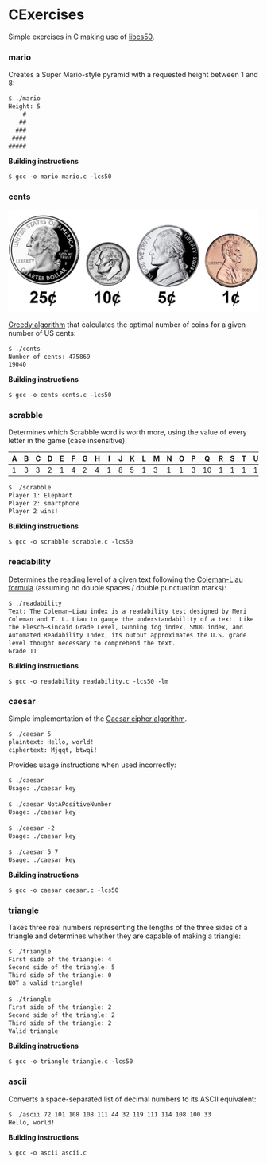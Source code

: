 # CExercises

Simple exercises in C making use of [libcs50](https://github.com/cs50/libcs50).

### mario

Creates a Super Mario-style pyramid with a requested height between 1 and 8:

```
$ ./mario
Height: 5
    #
   ##
  ###
 ####
#####
```

**Building instructions**

```
$ gcc -o mario mario.c -lcs50
```



### cents

![](coins.jpg)

[Greedy algorithm](https://en.wikipedia.org/wiki/Greedy_algorithm) that calculates the optimal number of coins for a given number of US cents:

```
$ ./cents
Number of cents: 475869
19040
```

**Building instructions**

```
$ gcc -o cents cents.c -lcs50
```



### scrabble

Determines which Scrabble word is worth more, using the value of every letter in the game (case insensitive):

| A    | B    | C    | D    | E    | F    | G    | H    | I    | J    | K    | L    | M    | N    | O    | P    | Q    | R    | S    | T    | U    | V    | W    | X    | Y    | Z    |
| ---- | ---- | ---- | ---- | ---- | ---- | ---- | ---- | ---- | ---- | ---- | ---- | ---- | ---- | ---- | ---- | ---- | ---- | ---- | ---- | ---- | ---- | ---- | ---- | ---- | ---- |
| 1    | 3    | 3    | 2    | 1    | 4    | 2    | 4    | 1    | 8    | 5    | 1    | 3    | 1    | 1    | 3    | 10   | 1    | 1    | 1    | 1    | 4    | 4    | 8    | 4    | 10   |

```
$ ./scrabble
Player 1: Elephant
Player 2: smartphone
Player 2 wins!
```

**Building instructions**

```
$ gcc -o scrabble scrabble.c -lcs50
```



### readability

Determines the reading level of a given text following the [Coleman-Liau formula](https://en.wikipedia.org/wiki/Coleman%E2%80%93Liau_index) (assuming no double spaces / double punctuation marks):

```
$ ./readability 
Text: The Coleman–Liau index is a readability test designed by Meri Coleman and T. L. Liau to gauge the understandability of a text. Like the Flesch–Kincaid Grade Level, Gunning fog index, SMOG index, and Automated Readability Index, its output approximates the U.S. grade level thought necessary to comprehend the text.
Grade 11
```

**Building instructions**

```
$ gcc -o readability readability.c -lcs50 -lm
```



### caesar

Simple implementation of the [Caesar cipher algorithm](https://en.wikipedia.org/wiki/Caesar_cipher).

```
$ ./caesar 5
plaintext: Hello, world!
ciphertext: Mjqqt, btwqi!
```

Provides usage instructions when used incorrectly:

```
$ ./caesar
Usage: ./caesar key

$ ./caesar NotAPositiveNumber
Usage: ./caesar key

$ ./caesar -2
Usage: ./caesar key

$ ./caesar 5 7
Usage: ./caesar key
```

**Building instructions**

```
$ gcc -o caesar caesar.c -lcs50
```



### triangle

Takes three real numbers representing the lengths of the three sides of a triangle and determines whether they are capable of making a triangle:

```
$ ./triangle
First side of the triangle: 4
Second side of the triangle: 5
Third side of the triangle: 0
NOT a valid triangle!

$ ./triangle
First side of the triangle: 2
Second side of the triangle: 2
Third side of the triangle: 2
Valid triangle
```

**Building instructions**

```
$ gcc -o triangle triangle.c -lcs50
```



### ascii

Converts a space-separated list of decimal numbers to its ASCII equivalent:

```
$ ./ascii 72 101 108 108 111 44 32 119 111 114 108 100 33 
Hello, world!
```

**Building instructions**

```
$ gcc -o ascii ascii.c
```

